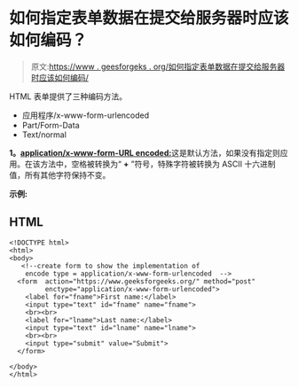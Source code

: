 # 如何指定表单数据在提交给服务器时应该如何编码？

> 原文:[https://www . geesforgeks . org/如何指定表单数据在提交给服务器时应该如何编码/](https://www.geeksforgeeks.org/how-to-specify-how-form-data-should-be-encoded-when-submitting-to-server/)

HTML 表单提供了三种编码方法。

*   应用程序/x-www-form-urlencoded
*   Part/Form-Data
*   Text/normal

**1。**[**application/x-www-form-URL encoded:**](https://www.geeksforgeeks.org/understanding-html-form-encoding-url-encoded-and-multipart-forms/)这是默认方法，如果没有指定则应用。在该方法中，空格被转换为“ **+** ”符号，特殊字符被转换为 ASCII 十六进制值，所有其他字符保持不变。

**示例:**

## HTML

```htmlhtml
<!DOCTYPE html>
<html>
<body>
   <!--create form to show the implementation of 
    encode type = application/x-www-form-urlencoded  -->
  <form  action="https://www.geeksforgeeks.org/" method="post" 
         enctype="application/x-www-form-urlencoded">
    <label for="fname">First name:</label>
    <input type="text" id="fname" name="fname">
    <br><br>
    <label for="lname">Last name:</label>
    <input type="text" id="lname" name="lname">
    <br><br>
    <input type="submit" value="Submit">
  </form>

</body>
</html>
```